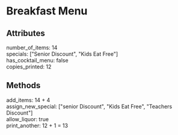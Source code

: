 # Breakfast Menu   

## Attributes  
number_of_items: 14  
specials: ["Senior Discount", "Kids Eat Free"]  
has_cocktail_menu: false  
copies_printed: 12  

## Methods    
add_items: 14 + 4  
assign_new_special: ["senior Discount", "Kids Eat Free", "Teachers Discount"]  
allow_liquor: true  
print_another: 12 + 1 = 13  
